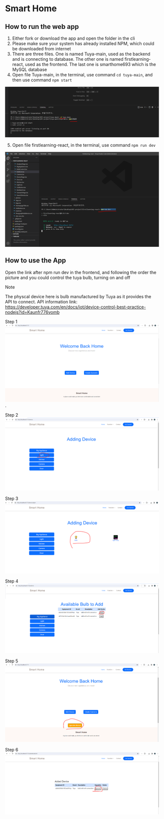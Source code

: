 # Smart Home

## How to run the web app
1.	Either fork or download the app and open the folder in the cli
2.	Please make sure your system has already installed NPM, which could be downloaded from internet
3.	There are three files. One is named Tuya-main, used as the backend and is connecting to database. The other one is named firstlearning-react, used as the frontend. The last one is smarthome693 which is the MySQL database
4.	Open file Tuya-main, in the terminal, use command `cd tuya-main`, and then use command `npm start`  

   
![backend of command](https://github.com/wanjun3211/SmartHome/blob/main/backend%20npm%20start.PNG)


5.	Open file firstlearning-react, in the terminal, use command `npm run dev`

![frontend of command](https://github.com/wanjun3211/SmartHome/blob/main/frontend%20npm%20run%20dev.PNG)


## How to use the App
Open the link after npm run dev in the frontend, and following the order the picture and you could control the tuya bulb, turning on and off

> [!NOTE]
> The physcal device here is bulb manufactured by Tuya as it provides the API to connect. API information link: https://developer.tuya.com/en/docs/iot/device-control-best-practice-nodejs?id=Kaunfr776vomb


Step 1
![homepage](https://github.com/wanjun3211/SmartHome/blob/main/1%20homepage.PNG).

Step 2
![order1](https://github.com/wanjun3211/SmartHome/blob/main/2%20light.PNG)

Step 3
![order2](https://github.com/wanjun3211/SmartHome/blob/main/3%20bulb.PNG)

Step 4
![order3](https://github.com/wanjun3211/SmartHome/blob/main/4%20add%20bulb.PNG)

Step 5
![order4](https://github.com/wanjun3211/SmartHome/blob/main/5%20operate%20bulb.PNG)

Step 6
![order5](https://github.com/wanjun3211/SmartHome/blob/main/6%20final%20operation.PNG)
